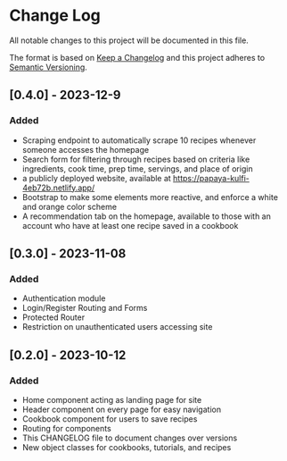 # Change Log
All notable changes to this project will be documented in this file.

The format is based on [Keep a Changelog](http://keepachangelog.com/)
and this project adheres to [Semantic Versioning](http://semver.org/).

## [0.4.0] - 2023-12-9
### Added
- Scraping endpoint to automatically scrape 10 recipes whenever someone accesses the homepage
- Search form for filtering through recipes based on criteria like ingredients, cook time, prep time, servings, and place of origin
- a publicly deployed website, available at https://papaya-kulfi-4eb72b.netlify.app/
- Bootstrap to make some elements more reactive, and enforce a white and orange color scheme
- A recommendation tab on the homepage, available to those with an account who have at least one recipe saved in a cookbook

## [0.3.0] - 2023-11-08
### Added
- Authentication module
- Login/Register Routing and Forms
- Protected Router
- Restriction on unauthenticated users accessing site

## [0.2.0] - 2023-10-12
### Added
- Home component acting as landing page for site
- Header component on every page for easy navigation
- Cookbook component for users to save recipes
- Routing for components
- This CHANGELOG file to document changes over versions
- New object classes for cookbooks, tutorials, and recipes
